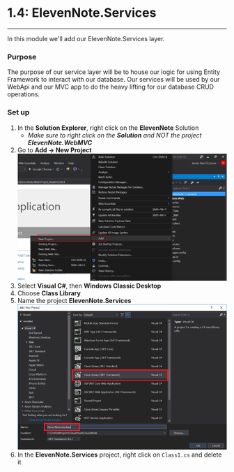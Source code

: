 # 1.4: ElevenNote.Services
---
In this module we'll add our ElevenNote.Services layer.

### Purpose
The purpose of our service layer will be to house our logic for using Entity Framework to interact with our database. Our services will be used by our WebApi and our MVC app to do the heavy lifting for our database CRUD operations.   

### Set up
1. In the **Solution Explorer**, right click on the **ElevenNote** Solution
   - *Make sure to right click on the **Solution** and NOT the project **ElevenNote.WebMVC***
2. Go to **Add -> New Project**
![Add Project](../assets/1.2-A.png)
3. Select **Visual C#**, then **Windows Classic Desktop**
4. Choose **Class Library**
5. Name the project **ElevenNote.Services**
![Class Library](../assets/1.4-services.png)
6. In the **ElevenNote.Services** project, right click on `Class1.cs` and delete it
